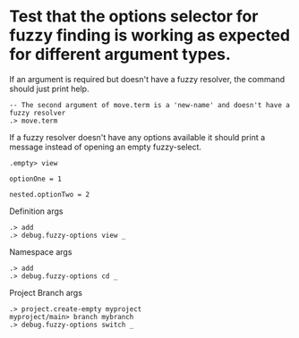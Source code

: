 # Test that the options selector for fuzzy finding is working as expected for different argument types.

If an argument is required but doesn't have a fuzzy resolver, the command should just print help.


```ucm:error
-- The second argument of move.term is a 'new-name' and doesn't have a fuzzy resolver
.> move.term
```

If a fuzzy resolver doesn't have any options available it should print a message instead of
opening an empty fuzzy-select.

```ucm:error
.empty> view
```


```unison:hide
optionOne = 1

nested.optionTwo = 2
```

Definition args

```ucm
.> add
.> debug.fuzzy-options view _
```


Namespace args

```ucm
.> add
.> debug.fuzzy-options cd _
```

Project Branch args

```ucm
.> project.create-empty myproject
myproject/main> branch mybranch
.> debug.fuzzy-options switch _
```


